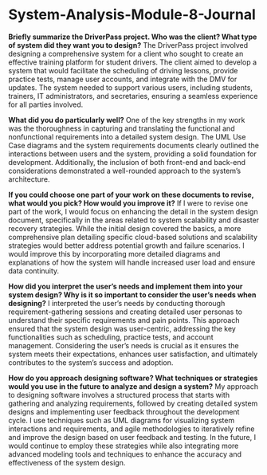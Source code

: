 # System-Analysis-Module-8-Journal

**Briefly summarize the DriverPass project. Who was the client? What type of system did they want you to design?**
The DriverPass project involved designing a comprehensive system for a client who sought to create an effective training platform for student drivers. The client aimed to develop a system that would facilitate the scheduling of driving lessons, provide practice tests, manage user accounts, and integrate with the DMV for updates. The system needed to support various users, including students, trainers, IT administrators, and secretaries, ensuring a seamless experience for all parties involved.

**What did you do particularly well?**
One of the key strengths in my work was the thoroughness in capturing and translating the functional and nonfunctional requirements into a detailed system design. The UML Use Case diagrams and the system requirements documents clearly outlined the interactions between users and the system, providing a solid foundation for development. Additionally, the inclusion of both front-end and back-end considerations demonstrated a well-rounded approach to the system’s architecture.

**If you could choose one part of your work on these documents to revise, what would you pick? How would you improve it?**
If I were to revise one part of the work, I would focus on enhancing the detail in the system design document, specifically in the areas related to system scalability and disaster recovery strategies. While the initial design covered the basics, a more comprehensive plan detailing specific cloud-based solutions and scalability strategies would better address potential growth and failure scenarios. I would improve this by incorporating more detailed diagrams and explanations of how the system will handle increased user load and ensure data continuity.

**How did you interpret the user’s needs and implement them into your system design? Why is it so important to consider the user’s needs when designing?**
I interpreted the user’s needs by conducting thorough requirement-gathering sessions and creating detailed user personas to understand their specific requirements and pain points. This approach ensured that the system design was user-centric, addressing the key functionalities such as scheduling, practice tests, and account management. Considering the user’s needs is crucial as it ensures the system meets their expectations, enhances user satisfaction, and ultimately contributes to the system’s success and adoption.

**How do you approach designing software? What techniques or strategies would you use in the future to analyze and design a system?**
My approach to designing software involves a structured process that starts with gathering and analyzing requirements, followed by creating detailed system designs and implementing user feedback throughout the development cycle. I use techniques such as UML diagrams for visualizing system interactions and requirements, and agile methodologies to iteratively refine and improve the design based on user feedback and testing. In the future, I would continue to employ these strategies while also integrating more advanced modeling tools and techniques to enhance the accuracy and effectiveness of the system design.
